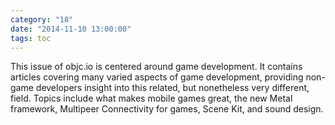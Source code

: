 ```yaml
---
category: "18"
date: "2014-11-10 13:00:00"
tags: toc
---
```


This issue of objc.io is centered around game development. It contains articles covering many varied aspects of game development, providing non-game developers insight into this related, but nonetheless very different, field. Topics include what makes mobile games great, the new Metal framework, Multipeer Connectivity for games, Scene Kit, and sound design.

